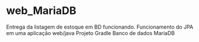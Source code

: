 # web_MariaDB
Entrega da listagem de estoque em BD funcionando.
Funcionamento do JPA em uma aplicação web/java
Projeto Gradle
Banco de dados MariaDB
